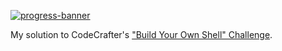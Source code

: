 [![progress-banner](https://backend.codecrafters.io/progress/shell/e274e320-2bc2-42ee-8b4d-f1496728648a)](https://app.codecrafters.io/users/codecrafters-bot?r=2qF)

My solution to CodeCrafter's ["Build Your Own Shell" Challenge](https://app.codecrafters.io/courses/shell/overview).
